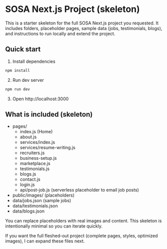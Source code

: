 
# SOSA Next.js Project (skeleton)

This is a starter skeleton for the full SOSA Next.js project you requested.
It includes folders, placeholder pages, sample data (jobs, testimonials, blogs),
and instructions to run locally and extend the project.

## Quick start

1. Install dependencies
```bash
npm install
```

2. Run dev server
```bash
npm run dev
```

3. Open http://localhost:3000

## What is included (skeleton)
- pages/
  - index.js (Home)
  - about.js
  - services/index.js
  - services/resume-writing.js
  - recruiters.js
  - business-setup.js
  - marketplace.js
  - testimonials.js
  - blogs.js
  - contact.js
  - login.js
  - api/post-job.js (serverless placeholder to email job posts)
- public/images/ (placeholders)
- data/jobs.json (sample jobs)
- data/testimonials.json
- data/blogs.json

You can replace placeholders with real images and content. This skeleton is intentionally minimal so you can iterate quickly. 

If you want the full fleshed-out project (complete pages, styles, optimized images), I can expand these files next.
